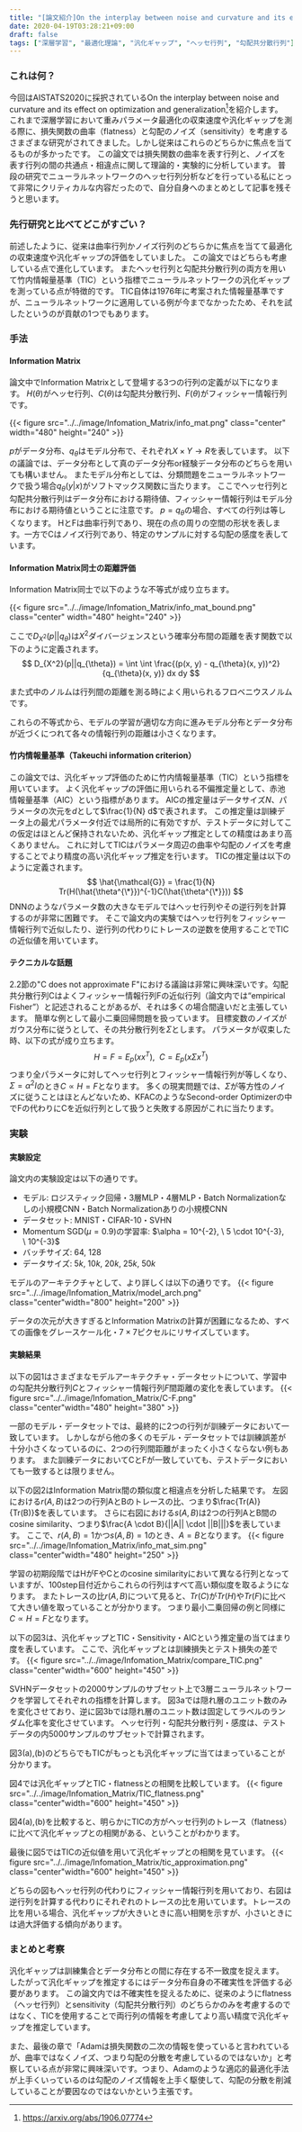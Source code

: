 ```yaml
---
title: "[論文紹介]On the interplay between noise and curvature and its effect on optimization and generalization"
date: 2020-04-19T03:28:21+09:00
draft: false
tags: ["深層学習", "最適化理論", "汎化ギャップ", "ヘッセ行列", "勾配共分散行列"]
---
```

### これは何？
今回はAISTATS2020に採択されているOn the interplay between noise and curvature and its effect on optimization and generalization[^thomas2020]を紹介します。
これまで深層学習において重みパラメータ最適化の収束速度や汎化ギャップを測る際に、損失関数の曲率（flatness）と勾配のノイズ（sensitivity）を考慮するさまざまな研究がされてきました。しかし従来はこれらのどちらかに焦点を当てるものが多かったです。
この論文では損失関数の曲率を表す行列と、ノイズを表す行列の間の共通点・相違点に関して理論的・実験的に分析しています。
普段の研究でニューラルネットワークのヘッセ行列分析などを行っている私にとって非常にクリティカルな内容だったので、自分自身へのまとめとして記事を残そうと思います。

[^thomas2020]: https://arxiv.org/abs/1906.07774

### 先行研究と比べてどこがすごい？
前述したように、従来は曲率行列かノイズ行列のどちらかに焦点を当てて最適化の収束速度や汎化ギャップの評価をしていました。
この論文ではどちらも考慮している点で進化しています。
またヘッセ行列と勾配共分散行列の両方を用いて竹内情報量基準（TIC）という指標でニューラルネットワークの汎化ギャップを測っている点が特徴的です。
TIC自体は1976年に考案された情報量基準ですが、ニューラルネットワークに適用している例が今までなかったため、それを試したというのが貢献の1つでもあります。

### 手法
#### Information Matrix
論文中でInformation Matrixとして登場する3つの行列の定義が以下になります。
$H(\theta)$がヘッセ行列、$C(\theta)$は勾配共分散行列、$F(\theta)$がフィッシャー情報行列です。

{{< figure src="../../image/Infomation_Matrix/info_mat.png" class="center" width="480" height="240" >}}

$p$がデータ分布、$q_{\theta}$はモデル分布で、それぞれ$X \times Y \rightarrow R$を表しています。
以下の議論では、データ分布として真のデータ分布or経験データ分布のどちらを用いても構いません。
またモデル分布としては、分類問題をニューラルネットワークで扱う場合$q_{\theta}(y|x)$がソフトマックス関数に当たります。
ここでヘッセ行列と勾配共分散行列はデータ分布における期待値、フィッシャー情報行列はモデル分布における期待値ということに注意です。
$p=q_{\theta}$の場合、すべての行列は等しくなります。
HとFは曲率行列であり、現在の点の周りの空間の形状を表します。一方でCはノイズ行列であり、特定のサンプルに対する勾配の感度を表しています。

#### Information Matrix同士の距離評価
Information Matrix同士で以下のような不等式が成り立ちます。

{{< figure src="../../image/Infomation_Matrix/info_mat_bound.png" class="center" width="480" height="240" >}}

ここで$D_{X^2}(p||q_{\theta})$は$X^2$ダイバージェンスという確率分布間の距離を表す関数で以下のように定義されます。
$$
D_{X^2}(p||q_{\theta}) = \int \int \frac{(p(x, y) - q_{\theta}(x, y))^2}{q_{\theta}(x, y)} dx dy
$$

また式中のノルムは行列間の距離を測る時によく用いられるフロベニウスノルムです。

これらの不等式から、モデルの学習が適切な方向に進みモデル分布とデータ分布が近づくにつれて各々の情報行列の距離は小さくなります。

#### 竹内情報量基準（Takeuchi information criterion）
この論文では、汎化ギャップ評価のために竹内情報量基準（TIC）という指標を用いています。
よく汎化ギャップの評価に用いられる不偏推定量として、赤池情報量基準（AIC）という指標があります。
AICの推定量はデータサイズ$N$、パラメータの次元を$d$として$\frac{1}{N} d$で表されます。
この推定量は訓練データ上の最尤パラメータ付近では局所的に有効ですが、テストデータに対してこの仮定はほとんど保持されないため、汎化ギャップ推定としての精度はあまり高くありません。
これに対してTICはパラメータ周辺の曲率や勾配のノイズを考慮することでより精度の高い汎化ギャップ推定を行います。
TICの推定量は以下のように定義されます。
$$
\hat{\mathcal{G}} = \frac{1}{N} Tr(H(\hat{\theta^{\*}})^{-1}C(\hat{\theta^{\*}}))
$$
DNNのようなパラメータ数の大きなモデルではヘッセ行列やその逆行列を計算するのが非常に困難です。
そこで論文内の実験ではヘッセ行列をフィッシャー情報行列で近似したり、逆行列の代わりにトレースの逆数を使用することでTICの近似値を用いています。

#### テクニカルな話題
2.2節の"C does not approximate F"における議論は非常に興味深いです。勾配共分散行列Cはよくフィッシャー情報行列Fの近似行列（論文内では“empirical Fisher”）と記述されることがあるが、それは多くの場合間違いだと主張しています。
簡単な例として最小二乗回帰問題を扱っています。
目標変数のノイズがガウス分布に従うとして、その共分散行列を$\Sigma$とします。
パラメータが収束した時、以下の式が成り立ちます。
$$
H=F=E_{p}(x x^{T}), \ \ C=E_{p}(x \Sigma x^{T})
$$
つまり全パラメータに対してヘッセ行列とフィッシャー情報行列が等しくなり、$\Sigma = \alpha^2 I$のとき$C \propto H = F$となります。
多くの現実問題では、$\Sigma$が等方性のノイズに従うことはほとんどないため、KFACのようなSecond-order Optimizerの中でFの代わりにCを近似行列として扱うと失敗する原因がこれに当たります。

### 実験
#### 実験設定
論文内の実験設定は以下の通りです。
- モデル: ロジスティック回帰・3層MLP・4層MLP・Batch Normalizationなしの小規模CNN・Batch Normalizationありの小規模CNN
- データセット: MNIST・CIFAR-10・SVHN
- Momentum SGD($\mu=0.9$)の学習率: $\alpha = 10^{-2}, \ 5 \cdot 10^{-3}, \ 10^{-3}$
- バッチサイズ: $64, \ 128$
- データサイズ: $5k, \ 10k, \ 20k, \ 25k, \ 50k$

モデルのアーキテクチャとして、より詳しくは以下の通りです。
{{< figure src="../../image/Infomation_Matrix/model_arch.png" class="center"width="800" height="200" >}}

データの次元が大きすぎるとInformation Matrixの計算が困難になるため、すべての画像をグレースケール化・$7 \times 7$ピクセルにリサイズしています。

#### 実験結果
以下の図1はさまざまなモデルアーキテクチャ・データセットについて、学習中の勾配共分散行列$C$とフィッシャー情報行列$F$間距離の変化を表しています。
{{< figure src="../../image/Infomation_Matrix/C-F.png" class="center"width="480" height="380" >}}

一部のモデル・データセットでは、最終的に2つの行列が訓練データにおいて一致しています。
しかしながら他の多くのモデル・データセットでは訓練誤差が十分小さくなっているのに、2つの行列間距離がまったく小さくならない例もあります。
また訓練データにおいてCとFが一致していても、テストデータにおいても一致するとは限りません。

以下の図2はInformation Matrix間の類似度と相違点を分析した結果です。
左図における$r(A,B)$は2つの行列AとBのトレースの比、つまり$\frac{Tr(A)}{Tr(B)}$を表しています。
さらに右図における$s(A,B)$は2つの行列AとB間のcosine similarity、つまり$\frac{A \cdot B}{||A|| \cdot ||B|||}$を表しています。
ここで、$r(A,B)=1$かつ$s(A,B)=1$のとき、$A=B$となります。
{{< figure src="../../image/Infomation_Matrix/info_mat_sim.png" class="center"width="480" height="250" >}}

学習の初期段階ではHがFやCとのcosine similarityにおいて異なる行列となっていますが、100step目付近からこれらの行列はすべて高い類似度を取るようになります。
またトレースの比$r(A,B)$について見ると、$Tr(C)$が$Tr(H)$や$Tr(F)$に比べて大きい値を取っていることが分かります。
つまり最小二乗回帰の例と同様に$C \propto H = F$となります。

以下の図3は、汎化ギャップとTIC・Sensitivity・AICという推定量の当てはまり度を表しています。
ここで、汎化ギャップとは訓練損失とテスト損失の差です。
{{< figure src="../../image/Infomation_Matrix/compare_TIC.png" class="center"width="600" height="450" >}}

SVHNデータセットの2000サンプルのサブセット上で3層ニューラルネットワークを学習してそれぞれの指標を計算します。
図3aでは隠れ層のユニット数のみを変化させており、逆に図3bでは隠れ層のユニット数は固定してラベルのランダム化率を変化させています。
ヘッセ行列・勾配共分散行列・感度は、テストデータの内5000サンプルのサブセットで計算されます。

図3(a),(b)のどちらでもTICがもっとも汎化ギャップに当てはまっていることが分かります。

図4では汎化ギャップとTIC・flatnessとの相関を比較しています。
{{< figure src="../../image/Infomation_Matrix/TIC_flatness.png" class="center"width="600" height="450" >}}

図4(a),(b)を比較すると、明らかにTICの方がヘッセ行列のトレース（flatness）に比べて汎化ギャップとの相関がある、ということがわかります。

最後に図5ではTICの近似値を用いて汎化ギャップとの相関を見ています。
{{< figure src="../../image/Infomation_Matrix/tic_approximation.png" class="center"width="600" height="450" >}}

どちらの図もヘッセ行列の代わりにフィッシャー情報行列を用いており、右図は逆行列を計算する代わりにそれぞれのトレースの比を用いています。トレースの比を用いる場合、汎化ギャップが大きいときに高い相関を示すが、小さいときには過大評価する傾向があります。

### まとめと考察
汎化ギャップは訓練集合とデータ分布との間に存在する不一致度を捉えます。
したがって汎化ギャップを推定するにはデータ分布自身の不確実性を評価する必要があります。
この論文内では不確実性を捉えるために、従来のようにflatness（ヘッセ行列）とsensitivity（勾配共分散行列）のどちらかのみを考慮するのではなく、TICを使用することで両行列の情報を考慮してより高い精度で汎化ギャップを推定しています。

また、最後の章で「Adamは損失関数の二次の情報を使っていると言われているが、曲率ではなくノイズ、つまり勾配の分散を考慮しているのではないか」と考察している点が非常に興味深いです。つまり、Adamのような適応的最適化手法が上手くいっているのは勾配のノイズ情報を上手く駆使して、勾配の分散を削減していることが要因なのではないかという主張です。